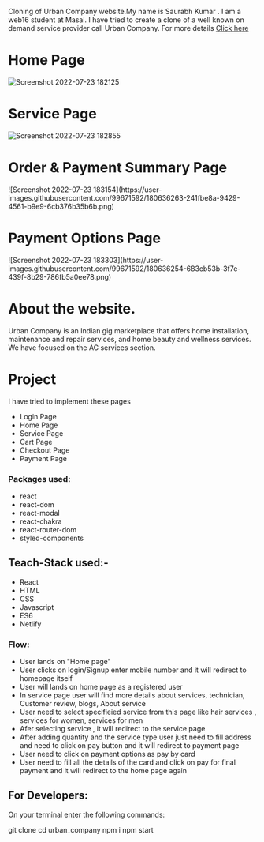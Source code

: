 Cloning of Urban Company website.My name is Saurabh Kumar . I am a web16 student at Masai. I have tried to create a clone of a well known on demand service provider call Urban Company. For more details 
 <a href="https://urbancompany.netlify.app/">  Click here <a/>
 
 <h1>Home Page </h1>
 
 ![Screenshot 2022-07-23 182125](https://user-images.githubusercontent.com/99671592/180634754-a7672d7d-cfa3-4232-a76a-045474d196e7.png)
 
 <h1>Service Page </h1>
 
 ![Screenshot 2022-07-23 182855](https://user-images.githubusercontent.com/99671592/180635121-3e730f9d-0b1f-4c0a-8740-5338d3ed9223.png)
 
 <h1> Order & Payment Summary Page </h1>
![Screenshot 2022-07-23 183154](https://user-images.githubusercontent.com/99671592/180636263-241fbe8a-9429-4561-b9e9-6cb376b35b6b.png)

 
  <h1> Payment Options Page </h1>
 ![Screenshot 2022-07-23 183303](https://user-images.githubusercontent.com/99671592/180636254-683cb53b-3f7e-439f-8b29-786fb5a0ee78.png)

 
 <h1> About the website. </h1>
 <p>Urban Company is an Indian gig marketplace that offers home installation, maintenance and repair services, and home beauty and wellness services. We have focused on the AC services section. </p>
 
  <h1>Project </h1>
 <p> I have tried to implement these pages </p>
 <ul>
  <li> Login Page </li>
  <li> Home Page </li>
  <li> Service Page </li>
  <li> Cart Page </li>
  <li> Checkout Page </li>
  <li> Payment Page </li>
 </ul>
 
 <h3>Packages used: </h3>
 <ul>
  <li> react </li>
  <li>react-dom </li>
  <li> react-modal </li>
  <li> react-chakra </li>
  <li> react-router-dom </li>
  <li> styled-components </li>
 </ul>
 
 <h2> Teach-Stack used:- </h2>
  <ul>
  <li> React </li>
  <li>HTML </li>
  <li> CSS </li>
  <li> Javascript </li>
  <li> ES6 </li>
   <li> Netlify </li>
 </ul>
 
 <h3> Flow:</h3>
 <ul>
  <li> User lands on "Home page" </li>
  <li>User clicks on login/Signup enter mobile number and it will redirect to homepage itself </li>
  <li>User will lands on home page as a registered user </li>
  <li> In service page user will find more details about services, technician, Customer review, blogs, About service </li>
  <li>User need to select specifieied service from this page like hair services , services for women, services for men </li>
   <li> Afer selecting service , it will redirect to the service page </li>
  <li> After adding quantity and the service type  user just need to fill address and need to click on pay button and it will redirect to payment page  </li>
   <li> User need to click on payment options as pay by card   </li>
  <li> User need to fill all the details of the card and click on pay for final payment and it will redirect to the home page again </li>
  
 </ul>
 
 <h2> For Developers: </h2>
 <p>On your terminal enter the following commands: </p>
 git clone <https link>
cd urban_company
npm i
npm start
 
 

 
 
 
 
 
 
 
 
 
 
 

 
 
 

 


